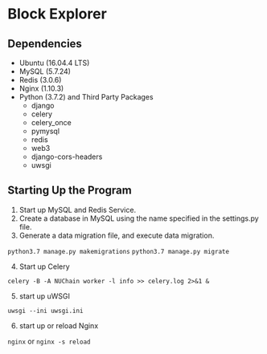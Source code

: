# Block Explorer

## Dependencies

- Ubuntu (16.04.4 LTS)
- MySQL (5.7.24)
- Redis (3.0.6)
- Nginx (1.10.3)
- Python (3.7.2) and Third Party Packages
    - django
    - celery
    - celery_once
	- pymysql
	- redis
	- web3
	- django-cors-headers
	- uwsgi

## Starting Up the Program

1. Start up MySQL and Redis Service.
2. Create a database in MySQL using the name specified in the settings.py file.
3. Generate a data migration file, and execute data migration.

``python3.7 manage.py makemigrations``
``python3.7 manage.py migrate``

4. Start up Celery

```celery -B -A NUChain worker -l info >> celery.log 2>&1 &```

5. start up uWSGI

```uwsgi --ini uwsgi.ini```

6. start up or reload Nginx

```nginx``` or ```nginx -s reload```
